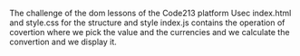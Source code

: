 The challenge of the dom lessons of the Code213 platform
Usec index.html and style.css for the structure and style
index.js contains the operation of covertion where we pick the value and the currencies and we calculate the convertion and we display it.
